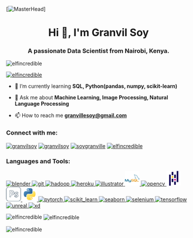 [![MasterHead](https://imgs.search.brave.com/xjKbb3ZwTiA3mzRZ250wJ8V4vbZsmBnMk-Q-phAqqRM/rs:fit:860:0:0:0/g:ce/aHR0cHM6Ly90NC5m/dGNkbi5uZXQvanBn/LzA2LzUxLzA3Lzg3/LzM2MF9GXzY1MTA3/ODc1OV9aaEVCYmxP/aHYzQUJDdWF0Y21l/WnNpOVhyYVpNdENP/WC5qcGc)]
<h1 align="center">Hi 👋, I'm Granvil Soy</h1>
<h3 align="center">A passionate Data Scientist from Nairobi, Kenya.</h3>
<!img align="right" alt="Coding" width="400" src="https://imgs.search.brave.com/-9WKxM1sLoBq8WtBqkXj57SfSmfwifhDk_KUQ9y-To4/rs:fit:860:0:0:0/g:ce/aHR0cHM6Ly9yYXcu/Z2l0aHVidXNlcmNv/bnRlbnQuY29tL1Ro/ZUR1ZGVUaGF0Q29k/ZS9UaGVEdWRlVGhh/dENvZGUvbWFzdGVy/L0Fzc2V0cy9EZXNp/Z25lci5naWY.gif">

<p align="left"> <img src="https://komarev.com/ghpvc/?username=elfincredible&label=Profile%20views&color=0e75b6&style=flat" alt="elfincredible" /> </p>

<p align="left"> <a href="https://github.com/ryo-ma/github-profile-trophy"><img src="https://github-profile-trophy.vercel.app/?username=elfincredible" alt="elfincredible" /></a> </p>

- 🌱 I’m currently learning **SQL, Python(pandas, numpy, scikit-learn)**

- 💬 Ask me about **Machine Learning, Image Processing, Natural Language Processing**

- 📫 How to reach me **granvillesoy@gmail.com**


<h3 align="left">Connect with me:</h3>
<p align="left">
<a href="https://linkedin.com/in/granvilsoy" target="blank"><img align="center" src="https://raw.githubusercontent.com/rahuldkjain/github-profile-readme-generator/master/src/images/icons/Social/linked-in-alt.svg" alt="granvilsoy" height="30" width="40" /></a>
<a href="https://kaggle.com/granvilsoy" target="blank"><img align="center" src="https://raw.githubusercontent.com/rahuldkjain/github-profile-readme-generator/master/src/images/icons/Social/kaggle.svg" alt="granvilsoy" height="30" width="40" /></a>
<a href="https://instagram.com/soygranville" target="blank"><img align="center" src="https://raw.githubusercontent.com/rahuldkjain/github-profile-readme-generator/master/src/images/icons/Social/instagram.svg" alt="soygranville" height="30" width="40" /></a>
<a href="https://www.behance.net/elfincredible" target="blank"><img align="center" src="https://raw.githubusercontent.com/rahuldkjain/github-profile-readme-generator/master/src/images/icons/Social/behance.svg" alt="elfincredible" height="30" width="40" /></a>
</p>

<h3 align="left">Languages and Tools:</h3>
<p align="left"> <a href="https://www.blender.org/" target="_blank" rel="noreferrer"> <img src="https://download.blender.org/branding/community/blender_community_badge_white.svg" alt="blender" width="40" height="40"/> </a> <a href="https://git-scm.com/" target="_blank" rel="noreferrer"> <img src="https://www.vectorlogo.zone/logos/git-scm/git-scm-icon.svg" alt="git" width="40" height="40"/> </a> <a href="https://hadoop.apache.org/" target="_blank" rel="noreferrer"> <img src="https://www.vectorlogo.zone/logos/apache_hadoop/apache_hadoop-icon.svg" alt="hadoop" width="40" height="40"/> </a> <a href="https://heroku.com" target="_blank" rel="noreferrer"> <img src="https://www.vectorlogo.zone/logos/heroku/heroku-icon.svg" alt="heroku" width="40" height="40"/> </a> <a href="https://www.adobe.com/in/products/illustrator.html" target="_blank" rel="noreferrer"> <img src="https://www.vectorlogo.zone/logos/adobe_illustrator/adobe_illustrator-icon.svg" alt="illustrator" width="40" height="40"/> </a> <a href="https://www.mysql.com/" target="_blank" rel="noreferrer"> <img src="https://raw.githubusercontent.com/devicons/devicon/master/icons/mysql/mysql-original-wordmark.svg" alt="mysql" width="40" height="40"/> </a> <a href="https://opencv.org/" target="_blank" rel="noreferrer"> <img src="https://www.vectorlogo.zone/logos/opencv/opencv-icon.svg" alt="opencv" width="40" height="40"/> </a> <a href="https://pandas.pydata.org/" target="_blank" rel="noreferrer"> <img src="https://raw.githubusercontent.com/devicons/devicon/2ae2a900d2f041da66e950e4d48052658d850630/icons/pandas/pandas-original.svg" alt="pandas" width="40" height="40"/> </a> <a href="https://www.photoshop.com/en" target="_blank" rel="noreferrer"> <img src="https://raw.githubusercontent.com/devicons/devicon/master/icons/photoshop/photoshop-line.svg" alt="photoshop" width="40" height="40"/> </a> <a href="https://www.python.org" target="_blank" rel="noreferrer"> <img src="https://raw.githubusercontent.com/devicons/devicon/master/icons/python/python-original.svg" alt="python" width="40" height="40"/> </a> <a href="https://pytorch.org/" target="_blank" rel="noreferrer"> <img src="https://www.vectorlogo.zone/logos/pytorch/pytorch-icon.svg" alt="pytorch" width="40" height="40"/> </a> <a href="https://scikit-learn.org/" target="_blank" rel="noreferrer"> <img src="https://upload.wikimedia.org/wikipedia/commons/0/05/Scikit_learn_logo_small.svg" alt="scikit_learn" width="40" height="40"/> </a> <a href="https://seaborn.pydata.org/" target="_blank" rel="noreferrer"> <img src="https://seaborn.pydata.org/_images/logo-mark-lightbg.svg" alt="seaborn" width="40" height="40"/> </a> <a href="https://www.selenium.dev" target="_blank" rel="noreferrer"> <img src="https://raw.githubusercontent.com/detain/svg-logos/780f25886640cef088af994181646db2f6b1a3f8/svg/selenium-logo.svg" alt="selenium" width="40" height="40"/> </a> <a href="https://www.tensorflow.org" target="_blank" rel="noreferrer"> <img src="https://www.vectorlogo.zone/logos/tensorflow/tensorflow-icon.svg" alt="tensorflow" width="40" height="40"/> </a> <a href="https://unrealengine.com/" target="_blank" rel="noreferrer"> <img src="https://raw.githubusercontent.com/kenangundogan/fontisto/036b7eca71aab1bef8e6a0518f7329f13ed62f6b/icons/svg/brand/unreal-engine.svg" alt="unreal" width="40" height="40"/> </a> <a href="https://www.adobe.com/products/xd.html" target="_blank" rel="noreferrer"> <img src="https://cdn.worldvectorlogo.com/logos/adobe-xd.svg" alt="xd" width="40" height="40"/> </a> </p>

<p><img align="left" src="https://github-readme-stats.vercel.app/api/top-langs?username=elfincredible&show_icons=true&locale=en&layout=compact" alt="elfincredible" /></p>

<p>&nbsp;<img align="center" src="https://github-readme-stats.vercel.app/api?username=elfincredible&show_icons=true&locale=en" alt="elfincredible" /></p>

<p><img align="center" src="https://github-readme-streak-stats.herokuapp.com/?user=elfincredible&" alt="elfincredible" /></p>
